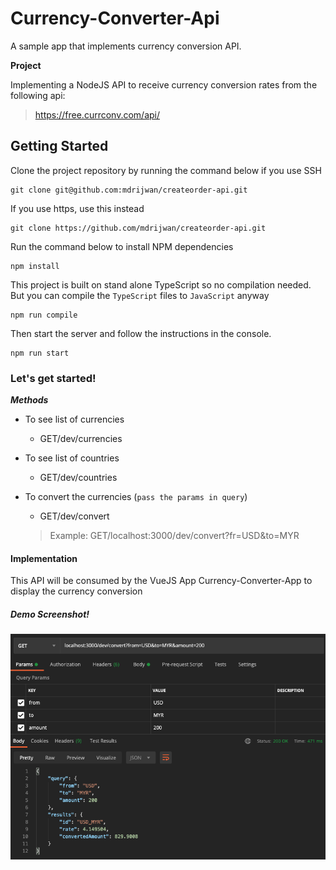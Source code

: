 # Currency-Converter-Api
A sample app that implements currency conversion API.

**Project**

Implementing a NodeJS API to receive currency conversion rates from the following api:

> https://free.currconv.com/api/

## Getting Started

Clone the project repository by running the command below if you use SSH

```
git clone git@github.com:mdrijwan/createorder-api.git
```

If you use https, use this instead

```
git clone https://github.com/mdrijwan/createorder-api.git
```

Run the command below to install NPM dependencies

```
npm install
```

This project is built on stand alone TypeScript so no compilation needed. But you can compile the `TypeScript` files to `JavaScript` anyway

```
npm run compile
```

Then start the server and follow the instructions in the console.

```
npm run start
```

### Let's get started!

***Methods***
- To see list of currencies
  + GET/dev/currencies

- To see list of countries
  + GET/dev/countries

- To convert the currencies (`pass the params in query`)
  + GET/dev/convert
  > Example: GET/localhost:3000/dev/convert?fr=USD&to=MYR

#### Implementation
This API will be consumed by the VueJS App Currency-Converter-App to display the currency conversion 
  
##### Demo Screenshot!
![demo](https://github.com/mdrijwan/currency-converter-api/blob/master/from_usd_to_myr.png)
  

